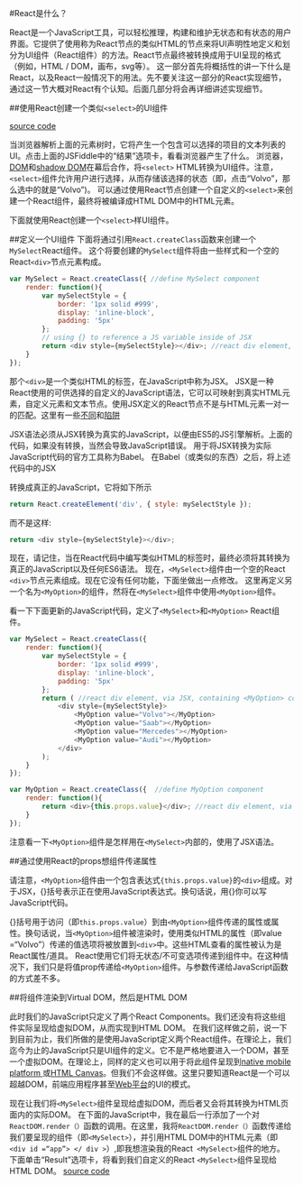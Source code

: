 #React是什么？

React是一个JavaScript工具，可以轻松推理，构建和维护无状态和有状态的用户界面。它提供了使用称为React节点的类似HTML的节点来将UI声明性地定义和划分为UI组件（React组件）的方法。React节点最终被转换成用于UI呈现的格式（例如，HTML / DOM，画布，svg等）。
这一部分首先将概括性的讲一下什么是React，以及React一般情况下的用法。先不要关注这一部分的React实现细节，通过这一节大概对React有个认知。后面几部分将会再详细讲述实现细节。

##使用React创建一个类似`<select>`的UI组件


[source code](https://jsfiddle.net/codylindley/s2pxp36L/embed/html,result/)
<script async src="//jsfiddle.net/codylindley/s2pxp36L/embed/html,result/"></script>
当浏览器解析上面的元素树时，它将产生一个包含可以选择的项目的文本列表的UI。点击上面的JSFiddle中的“结果”选项卡，看看浏览器产生了什么。
浏览器，[DOM](http://domenlightenment.com/)和[shadow DOM](https://developer.mozilla.org/en-US/docs/Web/Web_Components/Shadow_DOM)在幕后合作，将`<select>` HTML转换为UI组件。注意，`<select>`组件允许用户进行选择，从而存储该选择的状态（即，点击“Volvo”，那么选中的就是“Volvo”)。
可以通过使用React节点创建一个自定义的`<select>`来创建一个React组件，最终将被编译成HTML DOM中的HTML元素。

下面就使用React创建一个`<select>`样UI组件。

##定义一个UI组件
下面将通过引用`React.createClass`函数来创建一个`MySelect`React组件。
这个将要创建的`MySelect`组件将由一些样式和一个空的React`<div>`节点元素构成。
```js
var MySelect = React.createClass({ //define MySelect component
    render: function(){
        var mySelectStyle = {
            border: '1px solid #999',
            display: 'inline-block',
            padding: '5px'
        };
        // using {} to reference a JS variable inside of JSX
        return <div style={mySelectStyle}></div>; //react div element, via JSX
    }
});
```


那个`<div>`是一个类似HTML的标签，在JavaScript中称为JSX。 JSX是一种React使用的可供选择的自定义的JavaScript语法，它可以可映射到真实HTML元素，自定义元素和文本节点。使用JSX定义的React节点不是与HTML元素一对一的匹配。这里有一些[不同](https://facebook.github.io/react/docs/dom-elements.html)和[陷阱](https://facebook.github.io/react/docs/jsx-in-depth.html)

JSX语法必须从JSX转换为真实的JavaScript，以便由ES5的JS引擎解析。上面的代码，如果没有转换，当然会导致JavaScript错误。
用于将JSX转换为实际JavaScript代码的官方工具称为Babel。
在Babel（或类似的东西）之后，将上述代码中的JSX <div>转换成真正的JavaScript，它将如下所示

```js
return React.createElement('div', { style: mySelectStyle });
```
而不是这样:
```js
return <div style={mySelectStyle}></div>;
```
现在，请记住，当在React代码中编写类似HTML的标签时，最终必须将其转换为真正的JavaScript以及任何ES6语法。
现在，`<MySelect>`组件由一个空的React `<div>`节点元素组成。现在它没有任何功能，下面坐做出一点修改。
这里再定义另一个名为`<MyOption>`的组件，然将在`<MySelect>`组件中使用`<MyOption>`组件。

看一下下面更新的JavaScript代码，定义了`<MySelect>`和`<MyOption>` React组件。

```js
var MySelect = React.createClass({
    render: function(){
        var mySelectStyle = {
            border: '1px solid #999',
            display: 'inline-block',
            padding: '5px'
        };
        return ( //react div element, via JSX, containing <MyOption> component
            <div style={mySelectStyle}>
                <MyOption value="Volvo"></MyOption>
                <MyOption value="Saab"></MyOption>
                <MyOption value="Mercedes"></MyOption>
                <MyOption value="Audi"></MyOption>
            </div>
        );
    }
});

var MyOption = React.createClass({  //define MyOption component
    render: function(){
        return <div>{this.props.value}</div>; //react div element, via JSX
    }
});
```
注意看一下`<MyOption>`组件是怎样用在`<MySelect>`内部的，使用了JSX语法。


##通过使用React的props想组件传递属性


请注意，`<MyOption>`组件由一个包含表达式`{this.props.value}`的`<div>`组成。对于JSX，{}括号表示正在使用JavaScript表达式。换句话说，用{}你可以写JavaScript代码。

{}括号用于访问（即`this.props.value`）到由`<MyOption>`组件传递的属性或属性。换句话说，当`<MyOption>`组件被渲染时，使用类似HTML的属性（即value =“Volvo”）传递的值选项将被放置到`<div>`中。这些HTML查看的属性被认为是React属性/道具。 React使用它们将无状态/不可变选项传递到组件中。在这种情况下，我们只是将值prop传递给`<MyOption>`组件。与参数传递给JavaScript函数的方式差不多。

##将组件渲染到Virtual DOM，然后是HTML DOM


此时我们的JavaScript只定义了两个React Components。我们还没有将这些组件实际呈现给虚拟DOM，从而实现到HTML DOM。
在我们这样做之前，说一下到目前为止，我们所做的是使用JavaScript定义两个React组件。在理论上，我们迄今为止的JavaScript只是UI组件的定义。它不是严格地要进入一个DOM，甚至一个虚拟DOM。在理论上，同样的定义也可以用于将此组件呈现到[native mobile platform ](https://github.com/facebook/react-native)或[HTML Canvas](https://github.com/Flipboard/react-canvas)。但我们不会这样做。这里只要知道React是一个可以超越DOM，前端应用程序甚至[Web平台](https://facebook.github.io/react/docs/react-api.html)的UI的模式。

现在让我们将`<MySelect>`组件呈现给虚拟DOM，而后者又会将其转换为HTML页面内的实际DOM。
在下面的JavaScript中，我在最后一行添加了一个对`ReactDOM.render（）`函数的调用。在这里，我将`ReactDOM.render（）`函数传递给我们要呈现的组件（即`<MySelect>`），并引用HTML DOM中的HTML元素（即`<div id =“app”> </ div >`）,即我想渲染我的React` <MySelect>`组件的地方。
下面单击“Result”选项卡，将看到我们自定义的React `<MySelect>`组件呈现给HTML DOM。
[source code](https://jsfiddle.net/codylindley/zp86ez31/embed/js,html,result/)
<script async src="//jsfiddle.net/codylindley/zp86ez31/embed/js,html,result/"></script>